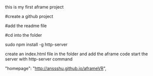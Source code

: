 this is my first aframe project

#create a github project

#add the readme file 

#cd into the folder

sudo npm install -g http-server

create an index.html file in the folder and add the aframe code
start the server with http-server command


"homepage": "http://anssshu.github.io/aframeVR",

